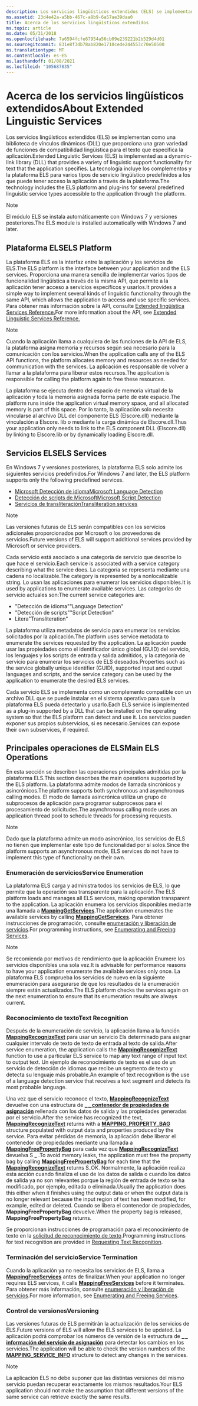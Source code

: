 ```yaml
---
description: Los servicios lingüísticos extendidos (ELS) se implementan como una biblioteca de vínculos dinámicos (DLL) que proporciona una gran variedad de funciones de compatibilidad lingüística para el texto que especifica la aplicación.
ms.assetid: 23d4e42a-a5bb-467c-a8b9-6a57ae39daa0
title: Acerca de los servicios lingüísticos extendidos
ms.topic: article
ms.date: 05/31/2018
ms.openlocfilehash: 7a6594fcfe67954a56cb09e239221b2b529d4d01
ms.sourcegitcommit: 831e8f3db78ab820e1710cede244553c70e50500
ms.translationtype: MT
ms.contentlocale: es-ES
ms.lasthandoff: 01/08/2021
ms.locfileid: "105687835"
---
```

# <a name="about-extended-linguistic-services"></a><span data-ttu-id="6d24a-103">Acerca de los servicios lingüísticos extendidos</span><span class="sxs-lookup"><span data-stu-id="6d24a-103">About Extended Linguistic Services</span></span>

<span data-ttu-id="6d24a-104">Los servicios lingüísticos extendidos (ELS) se implementan como una biblioteca de vínculos dinámicos (DLL) que proporciona una gran variedad de funciones de compatibilidad lingüística para el texto que especifica la aplicación.</span><span class="sxs-lookup"><span data-stu-id="6d24a-104">Extended Linguistic Services (ELS) is implemented as a dynamic-link library (DLL) that provides a variety of linguistic support functionality for text that the application specifies.</span></span> <span data-ttu-id="6d24a-105">La tecnología incluye los complementos y la plataforma ELS para varios tipos de servicio lingüístico predefinidos a los que puede tener acceso la aplicación a través de la plataforma.</span><span class="sxs-lookup"><span data-stu-id="6d24a-105">The technology includes the ELS platform and plug-ins for several predefined linguistic service types accessible to the application through the platform.</span></span>

> [!Note]  
> <span data-ttu-id="6d24a-106">El módulo ELS se instala automáticamente con Windows 7 y versiones posteriores.</span><span class="sxs-lookup"><span data-stu-id="6d24a-106">The ELS module is installed automatically with Windows 7 and later.</span></span>

 

## <a name="els-platform"></a><span data-ttu-id="6d24a-107">Plataforma ELS</span><span class="sxs-lookup"><span data-stu-id="6d24a-107">ELS Platform</span></span>

<span data-ttu-id="6d24a-108">La plataforma ELS es la interfaz entre la aplicación y los servicios de ELS.</span><span class="sxs-lookup"><span data-stu-id="6d24a-108">The ELS platform is the interface between your application and the ELS services.</span></span> <span data-ttu-id="6d24a-109">Proporciona una manera sencilla de implementar varios tipos de funcionalidad lingüística a través de la misma API, que permite a la aplicación tener acceso a servicios específicos y usarlos.</span><span class="sxs-lookup"><span data-stu-id="6d24a-109">It provides a simple way to implement several kinds of linguistic functionality through the same API, which allows the application to access and use specific services.</span></span> <span data-ttu-id="6d24a-110">Para obtener más información sobre la API, consulte [Extended lingüística Services Reference.](extended-linguistic-services-reference.md)</span><span class="sxs-lookup"><span data-stu-id="6d24a-110">For more information about the API, see [Extended Linguistic Services Reference.](extended-linguistic-services-reference.md)</span></span>

> [!Note]  
> <span data-ttu-id="6d24a-111">Cuando la aplicación llama a cualquiera de las funciones de la API de ELS, la plataforma asigna memoria y recursos según sea necesario para la comunicación con los servicios.</span><span class="sxs-lookup"><span data-stu-id="6d24a-111">When the application calls any of the ELS API functions, the platform allocates memory and resources as needed for communication with the services.</span></span> <span data-ttu-id="6d24a-112">La aplicación es responsable de volver a llamar a la plataforma para liberar estos recursos.</span><span class="sxs-lookup"><span data-stu-id="6d24a-112">The application is responsible for calling the platform again to free these resources.</span></span>

 

<span data-ttu-id="6d24a-113">La plataforma se ejecuta dentro del espacio de memoria virtual de la aplicación y toda la memoria asignada forma parte de este espacio.</span><span class="sxs-lookup"><span data-stu-id="6d24a-113">The platform runs inside the application virtual memory space, and all allocated memory is part of this space.</span></span> <span data-ttu-id="6d24a-114">Por lo tanto, la aplicación solo necesita vincularse al archivo DLL del componente ELS (Elscore.dll) mediante la vinculación a Elscore. lib o mediante la carga dinámica de Elscore.dll.</span><span class="sxs-lookup"><span data-stu-id="6d24a-114">Thus your application only needs to link to the ELS component DLL (Elscore.dll) by linking to Elscore.lib or by dynamically loading Elscore.dll.</span></span>

## <a name="els-services"></a><span data-ttu-id="6d24a-115">Servicios ELS</span><span class="sxs-lookup"><span data-stu-id="6d24a-115">ELS Services</span></span>

<span data-ttu-id="6d24a-116">En Windows 7 y versiones posteriores, la plataforma ELS solo admite los siguientes servicios predefinidos.</span><span class="sxs-lookup"><span data-stu-id="6d24a-116">For Windows 7 and later, the ELS platform supports only the following predefined services.</span></span>

-   [<span data-ttu-id="6d24a-117">Microsoft Detección de idioma</span><span class="sxs-lookup"><span data-stu-id="6d24a-117">Microsoft Language Detection</span></span>](microsoft-language-detection.md)
-   [<span data-ttu-id="6d24a-118">Detección de scripts de Microsoft</span><span class="sxs-lookup"><span data-stu-id="6d24a-118">Microsoft Script Detection</span></span>](microsoft-script-detection.md)
-   [<span data-ttu-id="6d24a-119">Servicios de transliteración</span><span class="sxs-lookup"><span data-stu-id="6d24a-119">Transliteration services</span></span>](transliteration-services.md)

> [!Note]  
> <span data-ttu-id="6d24a-120">Las versiones futuras de ELS serán compatibles con los servicios adicionales proporcionados por Microsoft o los proveedores de servicios.</span><span class="sxs-lookup"><span data-stu-id="6d24a-120">Future versions of ELS will support additional services provided by Microsoft or service providers.</span></span>

 

<span data-ttu-id="6d24a-121">Cada servicio está asociado a una categoría de servicio que describe lo que hace el servicio.</span><span class="sxs-lookup"><span data-stu-id="6d24a-121">Each service is associated with a service category describing what the service does.</span></span> <span data-ttu-id="6d24a-122">La categoría se representa mediante una cadena no localizable.</span><span class="sxs-lookup"><span data-stu-id="6d24a-122">The category is represented by a nonlocalizable string.</span></span> <span data-ttu-id="6d24a-123">Lo usan las aplicaciones para enumerar los servicios disponibles.</span><span class="sxs-lookup"><span data-stu-id="6d24a-123">It is used by applications to enumerate available services.</span></span> <span data-ttu-id="6d24a-124">Las categorías de servicio actuales son:</span><span class="sxs-lookup"><span data-stu-id="6d24a-124">The current service categories are:</span></span>

-   <span data-ttu-id="6d24a-125">"Detección de idioma"</span><span class="sxs-lookup"><span data-stu-id="6d24a-125">"Language Detection"</span></span>
-   <span data-ttu-id="6d24a-126">"Detección de scripts"</span><span class="sxs-lookup"><span data-stu-id="6d24a-126">"Script Detection"</span></span>
-   <span data-ttu-id="6d24a-127">Litera</span><span class="sxs-lookup"><span data-stu-id="6d24a-127">"Transliteration"</span></span>

<span data-ttu-id="6d24a-128">La plataforma utiliza metadatos de servicio para enumerar los servicios solicitados por la aplicación.</span><span class="sxs-lookup"><span data-stu-id="6d24a-128">The platform uses service metadata to enumerate the services requested by the application.</span></span> <span data-ttu-id="6d24a-129">La aplicación puede usar las propiedades como el identificador único global (GUID) del servicio, los lenguajes y los scripts de entrada y salida admitidos, y la categoría de servicio para enumerar los servicios de ELS deseados.</span><span class="sxs-lookup"><span data-stu-id="6d24a-129">Properties such as the service globally unique identifier (GUID), supported input and output languages and scripts, and the service category can be used by the application to enumerate the desired ELS services.</span></span>

<span data-ttu-id="6d24a-130">Cada servicio ELS se implementa como un complemento compatible con un archivo DLL que se puede instalar en el sistema operativo para que la plataforma ELS pueda detectarlo y usarlo.</span><span class="sxs-lookup"><span data-stu-id="6d24a-130">Each ELS service is implemented as a plug-in supported by a DLL that can be installed on the operating system so that the ELS platform can detect and use it.</span></span> <span data-ttu-id="6d24a-131">Los servicios pueden exponer sus propios subservicios, si es necesario.</span><span class="sxs-lookup"><span data-stu-id="6d24a-131">Services can expose their own subservices, if required.</span></span>

## <a name="main-els-operations"></a><span data-ttu-id="6d24a-132">Principales operaciones de ELS</span><span class="sxs-lookup"><span data-stu-id="6d24a-132">Main ELS Operations</span></span>

<span data-ttu-id="6d24a-133">En esta sección se describen las operaciones principales admitidas por la plataforma ELS.</span><span class="sxs-lookup"><span data-stu-id="6d24a-133">This section describes the main operations supported by the ELS platform.</span></span> <span data-ttu-id="6d24a-134">La plataforma admite modos de llamada sincrónicos y asincrónicos.</span><span class="sxs-lookup"><span data-stu-id="6d24a-134">The platform supports both synchronous and asynchronous calling modes.</span></span> <span data-ttu-id="6d24a-135">El modo de llamada asincrónica utiliza un grupo de subprocesos de aplicación para programar subprocesos para el procesamiento de solicitudes.</span><span class="sxs-lookup"><span data-stu-id="6d24a-135">The asynchronous calling mode uses an application thread pool to schedule threads for processing requests.</span></span>

> [!Note]  
> <span data-ttu-id="6d24a-136">Dado que la plataforma admite un modo asincrónico, los servicios de ELS no tienen que implementar este tipo de funcionalidad por sí solos.</span><span class="sxs-lookup"><span data-stu-id="6d24a-136">Since the platform supports an asynchronous mode, ELS services do not have to implement this type of functionality on their own.</span></span>

 

### <a name="service-enumeration"></a><span data-ttu-id="6d24a-137">Enumeración de servicios</span><span class="sxs-lookup"><span data-stu-id="6d24a-137">Service Enumeration</span></span>

<span data-ttu-id="6d24a-138">La plataforma ELS carga y administra todos los servicios de ELS, lo que permite que la operación sea transparente para la aplicación.</span><span class="sxs-lookup"><span data-stu-id="6d24a-138">The ELS platform loads and manages all ELS services, making operation transparent to the application.</span></span> <span data-ttu-id="6d24a-139">La aplicación enumera los servicios disponibles mediante una llamada a [**MappingGetServices**](/windows/desktop/api/Elscore/nf-elscore-mappinggetservices).</span><span class="sxs-lookup"><span data-stu-id="6d24a-139">The application enumerates the available services by calling [**MappingGetServices**](/windows/desktop/api/Elscore/nf-elscore-mappinggetservices).</span></span> <span data-ttu-id="6d24a-140">Para obtener instrucciones de programación, consulte [enumeración y liberación de servicios](enumerating-and-freeing-services.md).</span><span class="sxs-lookup"><span data-stu-id="6d24a-140">For programming instructions, see [Enumerating and Freeing Services](enumerating-and-freeing-services.md).</span></span>

> [!Note]  
> <span data-ttu-id="6d24a-141">Se recomienda por motivos de rendimiento que la aplicación Enumere los servicios disponibles una sola vez.</span><span class="sxs-lookup"><span data-stu-id="6d24a-141">It is advisable for performance reasons to have your application enumerate the available services only once.</span></span> <span data-ttu-id="6d24a-142">La plataforma ELS comprueba los servicios de nuevo en la siguiente enumeración para asegurarse de que los resultados de la enumeración siempre están actualizados.</span><span class="sxs-lookup"><span data-stu-id="6d24a-142">The ELS platform checks the services again on the next enumeration to ensure that its enumeration results are always current.</span></span>

 

### <a name="text-recognition"></a><span data-ttu-id="6d24a-143">Reconocimiento de texto</span><span class="sxs-lookup"><span data-stu-id="6d24a-143">Text Recognition</span></span>

<span data-ttu-id="6d24a-144">Después de la enumeración de servicio, la aplicación llama a la función [**MappingRecognizeText**](/windows/desktop/api/Elscore/nf-elscore-mappingrecognizetext) para usar un servicio Els determinado para asignar cualquier intervalo de texto de texto de entrada al texto de salida.</span><span class="sxs-lookup"><span data-stu-id="6d24a-144">After service enumeration, the application calls the [**MappingRecognizeText**](/windows/desktop/api/Elscore/nf-elscore-mappingrecognizetext) function to use a particular ELS service to map any text range of input text to output text.</span></span> <span data-ttu-id="6d24a-145">Un ejemplo de reconocimiento de texto es el uso de un servicio de detección de idiomas que recibe un segmento de texto y detecta su lenguaje más probable.</span><span class="sxs-lookup"><span data-stu-id="6d24a-145">An example of text recognition is the use of a language detection service that receives a text segment and detects its most probable language.</span></span>

<span data-ttu-id="6d24a-146">Una vez que el servicio reconoce el texto, [**MappingRecognizeText**](/windows/desktop/api/Elscore/nf-elscore-mappingrecognizetext) devuelve con una estructura de [**\_ \_ contenedor de propiedades de asignación**](/windows/desktop/api/Elscore/ns-elscore-mapping_property_bag) rellenada con los datos de salida y las propiedades generadas por el servicio.</span><span class="sxs-lookup"><span data-stu-id="6d24a-146">After the service has recognized the text, [**MappingRecognizeText**](/windows/desktop/api/Elscore/nf-elscore-mappingrecognizetext) returns with a [**MAPPING\_PROPERTY\_BAG**](/windows/desktop/api/Elscore/ns-elscore-mapping_property_bag) structure populated with output data and properties produced by the service.</span></span> <span data-ttu-id="6d24a-147">Para evitar pérdidas de memoria, la aplicación debe liberar el contenedor de propiedades mediante una llamada a [**MappingFreePropertyBag**](/windows/desktop/api/Elscore/nf-elscore-mappingfreepropertybag) para cada vez que [**MappingRecognizeText**](/windows/desktop/api/Elscore/nf-elscore-mappingrecognizetext) devuelva S \_ .</span><span class="sxs-lookup"><span data-stu-id="6d24a-147">To avoid memory leaks, the application must free the property bag by calling [**MappingFreePropertyBag**](/windows/desktop/api/Elscore/nf-elscore-mappingfreepropertybag) for each time that the [**MappingRecognizeText**](/windows/desktop/api/Elscore/nf-elscore-mappingrecognizetext) returns S\_OK.</span></span> <span data-ttu-id="6d24a-148">Normalmente, la aplicación realiza esta acción cuando finaliza el uso de los datos de salida o cuando los datos de salida ya no son relevantes porque la región de entrada de texto se ha modificado, por ejemplo, editada o eliminada.</span><span class="sxs-lookup"><span data-stu-id="6d24a-148">Usually the application does this either when it finishes using the output data or when the output data is no longer relevant because the input region of text has been modified, for example, edited or deleted.</span></span> <span data-ttu-id="6d24a-149">Cuando se libera el contenedor de propiedades, **MappingFreePropertyBag** devuelve.</span><span class="sxs-lookup"><span data-stu-id="6d24a-149">When the property bag is released, **MappingFreePropertyBag** returns.</span></span>

<span data-ttu-id="6d24a-150">Se proporcionan instrucciones de programación para el reconocimiento de texto en la [solicitud de reconocimiento de texto](requesting-text-recognition.md).</span><span class="sxs-lookup"><span data-stu-id="6d24a-150">Programming instructions for text recognition are provided in [Requesting Text Recognition](requesting-text-recognition.md).</span></span>

### <a name="service-termination"></a><span data-ttu-id="6d24a-151">Terminación del servicio</span><span class="sxs-lookup"><span data-stu-id="6d24a-151">Service Termination</span></span>

<span data-ttu-id="6d24a-152">Cuando la aplicación ya no necesita los servicios de ELS, llama a [**MappingFreeServices**](/windows/desktop/api/Elscore/nf-elscore-mappingfreeservices) antes de finalizar.</span><span class="sxs-lookup"><span data-stu-id="6d24a-152">When your application no longer requires ELS services, it calls [**MappingFreeServices**](/windows/desktop/api/Elscore/nf-elscore-mappingfreeservices) before it terminates.</span></span> <span data-ttu-id="6d24a-153">Para obtener más información, consulte [enumeración y liberación de servicios](enumerating-and-freeing-services.md).</span><span class="sxs-lookup"><span data-stu-id="6d24a-153">For more information, see [Enumerating and Freeing Services](enumerating-and-freeing-services.md).</span></span>

### <a name="versioning"></a><span data-ttu-id="6d24a-154">Control de versiones</span><span class="sxs-lookup"><span data-stu-id="6d24a-154">Versioning</span></span>

<span data-ttu-id="6d24a-155">Las versiones futuras de ELS permitirán la actualización de los servicios de ELS.</span><span class="sxs-lookup"><span data-stu-id="6d24a-155">Future versions of ELS will allow the ELS services to be updated.</span></span> <span data-ttu-id="6d24a-156">La aplicación podrá comprobar los números de versión de la estructura de [**\_ \_ información del servicio de asignación**](/windows/desktop/api/Elscore/ns-elscore-mapping_service_info) para detectar los cambios en los servicios.</span><span class="sxs-lookup"><span data-stu-id="6d24a-156">The application will be able to check the version numbers of the [**MAPPING\_SERVICE\_INFO**](/windows/desktop/api/Elscore/ns-elscore-mapping_service_info) structure to detect any changes in the services.</span></span>

> [!Note]  
> <span data-ttu-id="6d24a-157">La aplicación ELS no debe suponer que las distintas versiones del mismo servicio puedan recuperar exactamente los mismos resultados.</span><span class="sxs-lookup"><span data-stu-id="6d24a-157">Your ELS application should not make the assumption that different versions of the same service can retrieve exactly the same results.</span></span>

 

 

 



